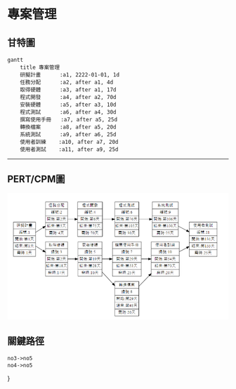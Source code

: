 # 專案管理
## 甘特圖

```mermaid
gantt
    title 專案管理
    研擬計畫      :a1, 2222-01-01, 1d
    任務分配      :a2, after a1, 4d
    取得硬體      :a3, after a1, 17d
    程式開發      :a4, after a2, 70d
    安裝硬體      :a5, after a3, 10d
    程式測試      :a6, after a4, 30d
    撰寫使用手冊   :a7, after a5, 25d
    轉換檔案      :a8, after a5, 20d
    系統測試      :a9, after a6, 25d
    使用者訓練    :a10, after a7, 20d
    使用者測試    :a11, after a9, 25d
```

---
## PERT/CPM圖
![](image.png)
## 關鍵路徑

    
    no3->no5
    no4->no5
}
```


